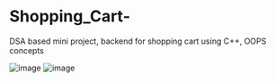 # Shopping_Cart-
DSA based mini project, backend for shopping cart using C++, OOPS concepts 


![image](https://user-images.githubusercontent.com/73429092/148669234-bcaca5e1-fc5b-4a3a-bba4-1b129cc45be4.png)
![image](https://user-images.githubusercontent.com/73429092/148669251-5d4ed992-8205-4095-9957-3ef953b816a2.png)
